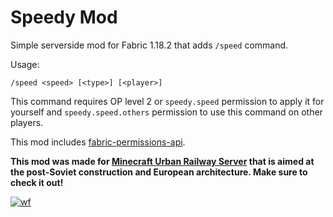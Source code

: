 # Speedy Mod

Simple serverside mod for Fabric 1.18.2 that adds ``/speed`` command.

Usage:
```
/speed <speed> [<type>] [<player>]
```

This command requires OP level 2 or ``speedy.speed`` permission to apply it for yourself and ``speedy.speed.others`` permission to use this command on other players.

This mod includes [fabric-permissions-api](https://github.com/lucko/fabric-permissions-api).

**This mod was made for [Minecraft Urban Railway Server](https://murs-mc.ru) that is aimed at the post-Soviet construction and European architecture. Make sure to check it out!**

[![wf](https://wiki.murs-mc.ru/w/images/thumb/4/43/MURS_Logo_Rounded.png/150px-MURS_Logo_Rounded.png "MURS Logo")](https://murs-mc.ru)